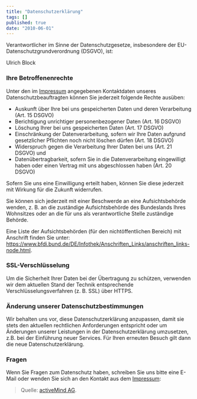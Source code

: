 ```yaml
---
title: "Datenschutzerklärung"
tags: []
published: true
date: "2010-06-01"
---
```


Verantwortlicher im Sinne der Datenschutzgesetze, insbesondere der EU-Datenschutzgrundverordnung (DSGVO), ist:

Ulrich Block

### Ihre Betroffenenrechte

Unter den im [Impressum](/impressum) angegebenen Kontaktdaten unseres Datenschutzbeauftragten können Sie jederzeit folgende Rechte ausüben:

- Auskunft über Ihre bei uns gespeicherten Daten und deren Verarbeitung (Art. 15 DSGVO)
- Berichtigung unrichtiger personenbezogener Daten (Art. 16 DSGVO)
- Löschung Ihrer bei uns gespeicherten Daten (Art. 17 DSGVO)
- Einschränkung der Datenverarbeitung, sofern wir Ihre Daten aufgrund gesetzlicher Pflichten noch nicht löschen dürfen (Art. 18 DSGVO)
- Widerspruch gegen die Verarbeitung Ihrer Daten bei uns (Art. 21 DSGVO) und</li>
- Datenübertragbarkeit, sofern Sie in die Datenverarbeitung eingewilligt haben oder einen Vertrag mit uns abgeschlossen haben (Art. 20 DSGVO)

Sofern Sie uns eine Einwilligung erteilt haben, können Sie diese jederzeit mit Wirkung für die Zukunft widerrufen.

Sie können sich jederzeit mit einer Beschwerde an eine Aufsichtsbehörde wenden,
z. B. an die zuständige Aufsichtsbehörde des Bundeslands Ihres Wohnsitzes oder an die für uns als verantwortliche Stelle zuständige Behörde.

Eine Liste der Aufsichtsbehörden (für den nichtöffentlichen Bereich) mit Anschrift finden Sie unter: https://www.bfdi.bund.de/DE/Infothek/Anschriften_Links/anschriften_links-node.html.

### SSL-Verschlüsselung

Um die Sicherheit Ihrer Daten bei der Übertragung zu schützen, verwenden wir dem aktuellen Stand der Technik entsprechende Verschlüsselungsverfahren (z. B. SSL) über HTTPS.

### Änderung unserer Datenschutzbestimmungen

Wir behalten uns vor, diese Datenschutzerklärung anzupassen, damit sie stets den aktuellen rechtlichen Anforderungen entspricht oder um Änderungen unserer Leistungen in der Datenschutzerklärung umzusetzen,
z.B. bei der Einführung neuer Services. Für Ihren erneuten Besuch gilt dann die neue Datenschutzerklärung.

### Fragen

Wenn Sie Fragen zum Datenschutz haben, schreiben Sie uns bitte eine E-Mail oder wenden Sie sich an den Kontakt aus dem [Impressum](/impressum):

> Quelle: <a href="https://www.activemind.de/datenschutz/datenschutzbeauftragter/" target="_blank" rel="external nofollow noopener noreferrer">activeMind AG</a>.
